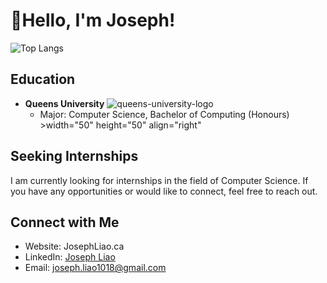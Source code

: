 # 👋Hello, I'm Joseph!
![Top Langs](https://github-readme-stats.vercel.app/api/top-langs/?username=JosephLiao542211&layout=donut&exclude_repo=GMTK2023github-readme-stats&show_icons=true&bg_color=00000000&text_color=FFFFFF)


## Education

- **Queens University** <img src="https://github.com/JosephLiao542211/JosephLiao542211/assets/100002111/05e7857d-e7ba-44a3-95b7-49fd6e9f8076" alt="queens-university-logo" >
  - Major: Computer Science, Bachelor of Computing (Honours) >width="50" height="50" align="right"
## Seeking Internships

I am currently looking for internships in the field of Computer Science. If you have any opportunities or would like to connect, feel free to reach out.

## Connect with Me
- Website: JosephLiao.ca
- LinkedIn: [Joseph Liao](https://www.linkedin.com/in/joseph-liao-681b3a273/)
- Email: joseph.liao1018@gmail.com


